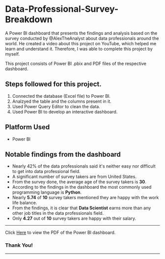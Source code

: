 # Data-Professional-Survey-Breakdown
A Power BI dashboard that presents the findings and analysis based on the survey conducted by @AlexTheAnalyst about data professionals around the world. He created a video about this project on YouTube, which helped me learn and understand it. Therefore, I was able to complete this project by myself.

This project consists of Power BI .pbix and PDF files of the respective dashboard.

## Steps followed for this project.

1. Connected the database (Excel file) to Power BI.
2. Analzyed the table and the columns present in it.
3. Used Power Query Editor to clean the data.
4. Used Power BI to develop an interactive dashboard.


## Platform Used

- Power BI


## Notable findings from the dashboard

- Nearly 42% of the data professionals said it's neither easy nor difficult to get into data professional field.
- A significant number of survey takers are from United States.
- From the survey done, the average age of the survey takers is **30**.
- According to the findings in the dashboard the most commonly used programming language is **Python**.
- Nearly **5.74** of **10** survey takers mentioned they are happy with the work life balance.
- From the findings, it is clear that **Data Scientist** earns more than any other job titles in the data professionals field.
- Only **4.27** out of **10** survey takers are happy with their salary.

***
Click [Here]([https://github.com/benjomathew/Data-Professional-Survey-Breakdown/issues/1](https://github.com/benjomathew/Data-Professional-Survey-Breakdown/issues/3)) to view the PDF of the Power BI dashboard.

### Thank You!
***
